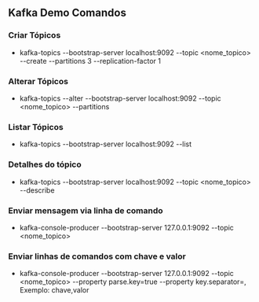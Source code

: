 ## Kafka Demo Comandos

### Criar Tópicos
- kafka-topics --bootstrap-server localhost:9092 --topic <nome_topico> --create --partitions 3 --replication-factor 1
### Alterar Tópicos
- kafka-topics --alter --bootstrap-server localhost:9092 --topic <nome_topico> --partitions <qtd>
### Listar Tópicos
- kafka-topics --bootstrap-server localhost:9092 --list
### Detalhes do tópico
- kafka-topics --bootstrap-server localhost:9092 --topic <nome_topico> --describe
### Enviar mensagem via linha de comando
- kafka-console-producer --bootstrap-server 127.0.0.1:9092 --topic <nome_topico>
### Enviar linhas de comandos com chave e valor
- kafka-console-producer --bootstrap-server 127.0.0.1:9092 --topic <nome_topico> --property parse.key=true --property key.separator=,
  Exemplo: chave,valor
   

 

